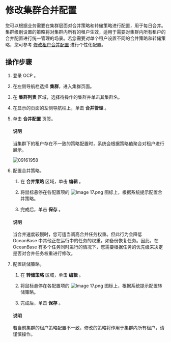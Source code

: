 # 修改集群合并配置

您可以根据业务需要在集群层面对合并策略和转储策略进行配置，用于每日合并。
集群级别设置的策略将对集群内所有的租户生效，适用于需要对集群内所有租户的合并配置进行统一管理的场景。若您需要对单个租户设置不同的合并策略和转储策略，您可参考 [修改租户合并配置](../../700.tenant-functions/1400.manage-tenant-merge/100.modify-major-compaction-settings-of-a-tenant.md) 进行个性化配置。

## 操作步骤

1. 登录 OCP 。

2. 在左侧导航栏选择 **集群**，进入集群页面。

3. 在 **集群列表** 区域，选择待操作的集群并单击其集群名。

4. 在显示的页面的左侧导航栏上，单击 **合并管理** 。

5. 单击 **合并配置** 页签。

   <main id="notice" type='explain'>
    <h4>说明</h4>
    <p>当集群下的租户存在不一致的策略配置时，系统会根据策略值聚合对租户进行展示。</p>
   </main>

   ![09161958](https://obbusiness-private.oss-cn-shanghai.aliyuncs.com/doc/img/ocp/%E5%90%88%E5%B9%B6%E9%85%8D%E7%BD%AE1.png)

6. 配置合并策略。

   1. 在 **合并策略** 区域，单击 **编辑** 。

   2. 将鼠标悬停在各配置项的 ![Image 17.png](https://help-static-aliyun-doc.aliyuncs.com/assets/img/zh-CN/8048190061/p168332.png "Image 17.png") 图标上，根据系统提示配置合并策略。

   3. 完成后，单击 **保存** 。

   <main id="notice" type='explain'>
    <h4>说明</h4>
    <p>当合并速度较慢时，您可适当调高合并任务权重。但此行为会降低 OceanBase 中其他正在运行中的任务的权重，如备份恢复任务。因此，在 OceanBase 有多个任务同时进行的情况下，您需要根据任务的优先级来决定是否对合并任务权重进行修改。</p>
   </main>

7. 配置转储策略。

   1. 在 **转储策略** 区域，单击 **编辑** 。

   2. 将鼠标悬停在各配置项的 ![Image 17.png](https://help-static-aliyun-doc.aliyuncs.com/assets/img/zh-CN/8048190061/p168332.png "Image 17.png") 图标上，根据系统提示配置转储策略。

   3. 完成后，单击 **保存** 。

    <main id="notice" type='explain'>
    <h4>说明</h4>
    <p>若当前集群的租户策略配置不一致，修改的策略将作用于集群内所有租户，请谨慎操作。</p>
    </main>
